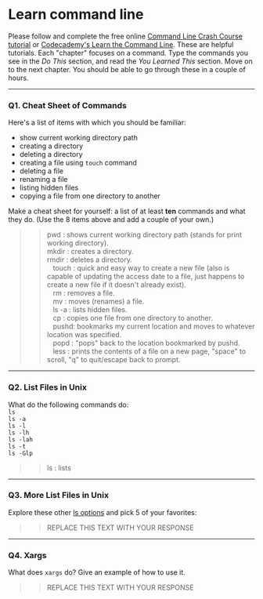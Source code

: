 # Learn command line

Please follow and complete the free online [Command Line Crash Course
tutorial](https://web.archive.org/web/20160708171659/http://cli.learncodethehardway.org/book/) or [Codecademy's Learn the Command Line](https://www.codecademy.com/learn/learn-the-command-line). These are helpful tutorials. Each "chapter" focuses on a command. Type the commands you see in the _Do This_ section, and read the _You Learned This_ section. Move on to the next chapter. You should be able to go through these in a couple of hours.

---

### Q1.  Cheat Sheet of Commands  

Here's a list of items with which you should be familiar:  
* show current working directory path
* creating a directory
* deleting a directory
* creating a file using `touch` command
* deleting a file
* renaming a file
* listing hidden files
* copying a file from one directory to another

Make a cheat sheet for yourself: a list of at least **ten** commands and what they do.  (Use the 8 items above and add a couple of your own.)  

> > pwd : shows current working directory path (stands for print working directory).  
    mkdir : creates a directory.  
    rmdir : deletes a directory.   
    touch : quick and easy way to create a new file (also is capable of updating the access date to a file, just happens to create a new file if it doesn't already exist).   
    rm : removes a file.   
    mv : moves (renames) a file.   
    ls -a : lists hidden files.   
    cp : copies one file from one directory to another.   
    pushd: bookmarks my current location and moves to whatever location was specified.   
    popd : "pops" back to the location bookmarked by pushd.   
    less : prints the contents of a file on a new page, "space" to scroll, "q" to quit/escape back to prompt.   

---

### Q2.  List Files in Unix   

What do the following commands do:  
`ls`  
`ls -a`  
`ls -l`  
`ls -lh`  
`ls -lah`  
`ls -t`  
`ls -Glp`  

> > ls : lists 

---

### Q3.  More List Files in Unix  

Explore these other [ls options](http://www.techonthenet.com/unix/basic/ls.php) and pick 5 of your favorites:

> > REPLACE THIS TEXT WITH YOUR RESPONSE

---

### Q4.  Xargs   

What does `xargs` do? Give an example of how to use it.

> > REPLACE THIS TEXT WITH YOUR RESPONSE

 

